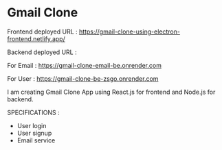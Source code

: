 # Gmail Clone

Frontend deployed URL : https://gmail-clone-using-electron-frontend.netlify.app/

Backend deployed URL :

For Email : https://gmail-clone-email-be.onrender.com

For User : https://gmail-clone-be-zsgo.onrender.com

I am creating Gmail Clone App using React.js for frontend and Node.js for backend.

SPECIFICATIONS :
- User login
- User signup
- Email service

